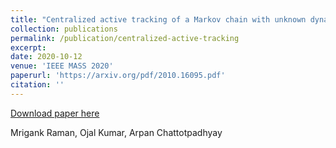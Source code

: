 ```yaml
---
title: "Centralized active tracking of a Markov chain with unknown dynamics"
collection: publications
permalink: /publication/centralized-active-tracking
excerpt:
date: 2020-10-12
venue: 'IEEE MASS 2020'
paperurl: 'https://arxiv.org/pdf/2010.16095.pdf'
citation: ''
---
```

[Download paper here](http://zuluzazu.github.io/files/paper1.pdf)

Mrigank Raman, Ojal Kumar, Arpan Chattotpadhyay
